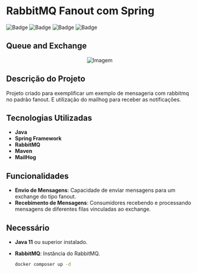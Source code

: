 # RabbitMQ Fanout com Spring

![Badge](https://img.shields.io/static/v1?label=Spring&message=Framework&color=6DB33F&style=for-the-badge&logo=spring)
![Badge](https://img.shields.io/static/v1?label=RabbitMQ&message=Message%20Broker&color=FF6600&style=for-the-badge&logo=rabbitmq)
![Badge](https://img.shields.io/static/v1?label=Java&message=Language&color=007396&style=for-the-badge&logo=java)
![Badge](https://img.shields.io/static/v1?label=Maven&message=Build%20Tool&color=C71A36&style=for-the-badge&logo=apache-maven)

## Queue and Exchange

<p align="center">
  <img src="https://github.com/user-attachments/assets/9fdfceee-fd74-4398-9b21-4fb9d6d7b187" alt="Imagem" />
</p>

## Descrição do Projeto
 
Projeto criado para exemplificar um exemplo de mensageria com rabbitmq no padrão fanout. E utilização do mailhog para receber as notificações.

## Tecnologias Utilizadas

- **Java**
- **Spring Framework**
- **RabbitMQ**
- **Maven**
- **MailHog**

## Funcionalidades

- **Envio de Mensagens**: Capacidade de enviar mensagens para um exchange do tipo fanout.
- **Recebimento de Mensagens**: Consumidores recebendo e processando mensagens de diferentes filas vinculadas ao exchange.

## Necessário

- **Java 11** ou superior instalado.
- **RabbitMQ**: Instância do RabbitMQ.

  ```bash
  docker composer up -d

